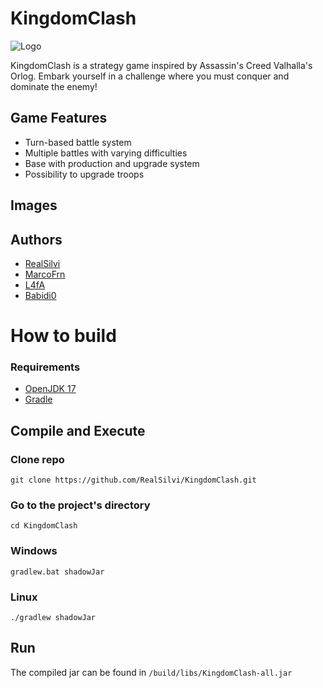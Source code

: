 # KingdomClash
![Logo](https://i.imgur.com/EzxDex1.png)

KingdomClash is a strategy game inspired by Assassin's Creed Valhalla's Orlog.
Embark yourself in a challenge where you must conquer and dominate the enemy!

## Game Features
- Turn-based battle system
- Multiple battles with varying difficulties
- Base with production and upgrade system
- Possibility to upgrade troops

## Images

## Authors
- [RealSilvi](https://github.com/RealSilvi)
- [MarcoFrn](https://github.com/MarcoFrn)
- [L4fA](https://github.com/L4fA)
- [Babidi0](https://github.com/Babidi0)

# How to build
### Requirements
- [OpenJDK 17](https://jdk.java.net/17/)
- [Gradle](https://gradle.org/install/)

## Compile and Execute
### Clone repo
```shell
git clone https://github.com/RealSilvi/KingdomClash.git
```
### Go to the project's directory
```shell
cd KingdomClash
```
### Windows 
```
gradlew.bat shadowJar
```
### Linux
```
./gradlew shadowJar
```
## Run
The compiled jar can be found in `/build/libs/KingdomClash-all.jar`